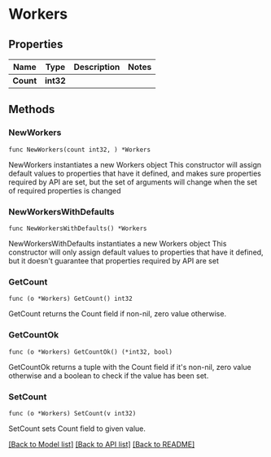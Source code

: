 # Workers

## Properties

Name | Type | Description | Notes
------------ | ------------- | ------------- | -------------
**Count** | **int32** |  | 

## Methods

### NewWorkers

`func NewWorkers(count int32, ) *Workers`

NewWorkers instantiates a new Workers object
This constructor will assign default values to properties that have it defined,
and makes sure properties required by API are set, but the set of arguments
will change when the set of required properties is changed

### NewWorkersWithDefaults

`func NewWorkersWithDefaults() *Workers`

NewWorkersWithDefaults instantiates a new Workers object
This constructor will only assign default values to properties that have it defined,
but it doesn't guarantee that properties required by API are set

### GetCount

`func (o *Workers) GetCount() int32`

GetCount returns the Count field if non-nil, zero value otherwise.

### GetCountOk

`func (o *Workers) GetCountOk() (*int32, bool)`

GetCountOk returns a tuple with the Count field if it's non-nil, zero value otherwise
and a boolean to check if the value has been set.

### SetCount

`func (o *Workers) SetCount(v int32)`

SetCount sets Count field to given value.



[[Back to Model list]](../README.md#documentation-for-models) [[Back to API list]](../README.md#documentation-for-api-endpoints) [[Back to README]](../README.md)



